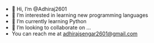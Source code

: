 - 👋 Hi, I’m @Adhiraj2601
- 👀 I’m interested in learning new programming languages 
- 🌱 I’m currently learning Python 
- 💞️ I’m looking to collaborate on ...
-  You can reach me at adhirajsengar2601@gmail.com

<!---
Adhiraj2601/Adhiraj2601 is a ✨ special ✨ repository because its `README.md` (this file) appears on your GitHub profile.
You can click the Preview link to take a look at your changes.
--->
